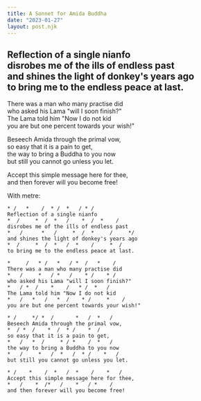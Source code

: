 ```yaml
---
title: A Sonnet for Amida Buddha
date: "2023-01-27"
layout: post.njk
---
```


Reflection of a single nianfo  
disrobes me of the ills of endless past  
and shines the light of donkey's years ago  
to bring me to the endless peace at last.  
---

There was a man who many practise did  
who asked his Lama "will I soon finish?"  
The Lama told him "Now I do not kid  
you are but one percent towards your wish!"  

Beseech Amida through the primal vow,  
so easy that it is a pain to get,  
the way to bring a Buddha to you now  
but still you cannot go unless you let.  

Accept this simple message here for thee,  
and then forever will you become free!  

With metre:

```
* /   *    /  * /  *   / * /
Reflection of a single nianfo
*  /     *  /  *   /    *  /  *    /
disrobes me of the ills of endless past
*   /      *   /     *  /  *     /     */
and shines the light of donkey's years ago
*  /     *  /  *   /  *    /     *  /
to bring me to the endless peace at last.

*     /   * /   *   / *  /   *    /
There was a man who many practise did
*   /     *   / *   /    * /    * /
who asked his Lama "will I soon finish?"
*   / *  /    *    /   * /  *   /
The Lama told him "Now I do not kid
*   /   *   /   *  /    * /     *    /
you are but one percent towards your wish!"

* /     */ *  /       *   /  *   /
Beseech Amida through the primal vow,
*  / *  /    *  /  * /    *  /
so easy that it is a pain to get,
*   /   *  /     * / *    /  *   /
the way to bring a Buddha to you now
*   /     *   /  *   /  * /    *   /
but still you cannot go unless you let.

* /    *    /  *   /  *    /    *   /
Accept this simple message here for thee,
*   /    *  /*   /    *   / *    /
and then forever will you become free!
```

